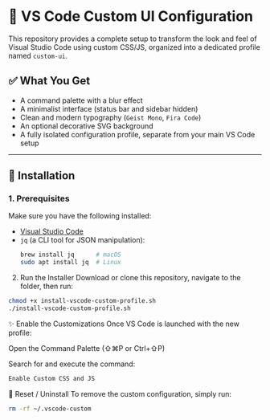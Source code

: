 # 🎨 VS Code Custom UI Configuration

This repository provides a complete setup to transform the look and feel of Visual Studio Code using custom CSS/JS, organized into a dedicated profile named `custom-ui`.

## ✅ What You Get

- A command palette with a blur effect
- A minimalist interface (status bar and sidebar hidden)
- Clean and modern typography (`Geist Mono`, `Fira Code`)
- An optional decorative SVG background
- A fully isolated configuration profile, separate from your main VS Code setup

---

## 🚀 Installation

### 1. Prerequisites

Make sure you have the following installed:

- [Visual Studio Code](https://code.visualstudio.com/)
- `jq` (a CLI tool for JSON manipulation):
  ```bash
  brew install jq      # macOS
  sudo apt install jq  # Linux


2. Run the Installer
Download or clone this repository, navigate to the folder, then run:

```bash
chmod +x install-vscode-custom-profile.sh
./install-vscode-custom-profile.sh

```
✨ Enable the Customizations
Once VS Code is launched with the new profile:

Open the Command Palette (⇧⌘P or Ctrl+⇧P)

Search for and execute the command:
```bash
Enable Custom CSS and JS
```
🔄 Reset / Uninstall
To remove the custom configuration, simply run:
```bash
rm -rf ~/.vscode-custom
````
